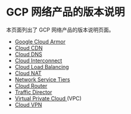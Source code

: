 #  GCP 网络产品的版本说明

本页面列出了 GCP 网络产品的版本说明页面。

  * [ Google Cloud Armor ](https://cloud.google.com/armor/docs/release-notes?hl=zh_cn)
  * [ Cloud CDN ](https://cloud.google.com/cdn/docs/release-notes?hl=zh_cn)
  * [ Cloud DNS ](https://cloud.google.com/dns/docs/release-notes?hl=zh_cn)
  * [ Cloud Interconnect ](https://cloud.google.com/interconnect/docs/release-notes?hl=zh_cn)
  * [ Cloud Load Balancing ](https://cloud.google.com/load-balancing/docs/release-notes?hl=zh_cn)
  * [ Cloud NAT ](https://cloud.google.com/nat/docs/release-notes?hl=zh_cn)
  * [ Network Service Tiers ](https://cloud.google.com/network-tiers/docs/release-notes?hl=zh_cn)
  * [ Cloud Router ](https://cloud.google.com/router/docs/release-notes?hl=zh_cn)
  * [ Traffic Director ](https://cloud.google.com/traffic-director/docs/release-notes?hl=zh_cn)
  * [ Virtual Private Cloud ](https://cloud.google.com/vpc/docs/release-notes?hl=zh_cn) (VPC) 
  * [ Cloud VPN ](https://cloud.google.com/vpn/docs/resources/release-notes?hl=zh_cn)

